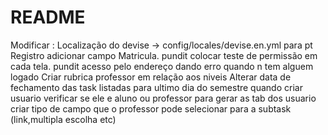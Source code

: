 # README

Modificar : 
  Localização do devise -> config/locales/devise.en.yml para pt
  Registro adicionar campo Matricula.
  pundit colocar teste de permissão em cada tela.
  pundit acesso pelo endereço dando erro quando n tem alguem logado
  Criar rubrica professor em relação aos niveis
  Alterar data de fechamento das task listadas para ultimo dia do semestre
  quando criar usuario verificar se ele e aluno ou professor para gerar as tab dos usuario
  criar tipo de campo que o professor pode selecionar para a subtask (link,multipla escolha etc)



